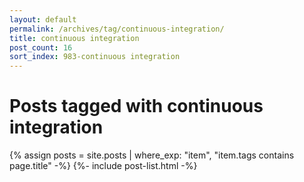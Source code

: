 ```yaml
---
layout: default
permalink: /archives/tag/continuous-integration/
title: continuous integration
post_count: 16
sort_index: 983-continuous integration
---
```

<h1 class="page-heading">Posts tagged with continuous integration</h1>
{% assign posts = site.posts | where_exp: "item", "item.tags contains page.title" -%}
{%- include post-list.html -%}
